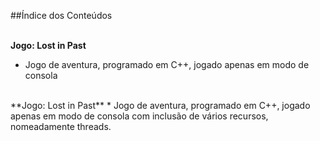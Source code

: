 ##Índice dos Conteúdos
<br><br>

**Jogo: Lost in Past**
* Jogo de aventura, programado em C++, jogado apenas em modo de consola

<br>
**Jogo: Lost in Past**
* Jogo de aventura, programado em C++, jogado apenas em modo de consola com inclusão de vários recursos, nomeadamente threads.
